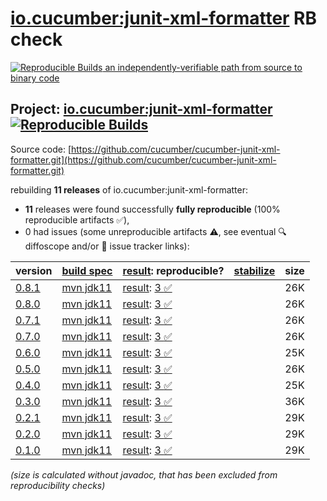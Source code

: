 [io.cucumber:junit-xml-formatter](https://central.sonatype.com/artifact/io.cucumber/junit-xml-formatter/versions) RB check
=======

[![Reproducible Builds](https://reproducible-builds.org/images/logos/rb.svg) an independently-verifiable path from source to binary code](https://reproducible-builds.org/)

## Project: [io.cucumber:junit-xml-formatter](https://central.sonatype.com/artifact/io.cucumber/junit-xml-formatter/versions) [![Reproducible Builds](https://img.shields.io/endpoint?url=https://raw.githubusercontent.com/jvm-repo-rebuild/reproducible-central/master/content/io/cucumber/junit-xml-formatter/badge.json)](https://github.com/jvm-repo-rebuild/reproducible-central/blob/master/content/io/cucumber/junit-xml-formatter/README.md)

Source code: [https://github.com/cucumber/cucumber-junit-xml-formatter.git](https://github.com/cucumber/cucumber-junit-xml-formatter.git)

rebuilding **11 releases** of io.cucumber:junit-xml-formatter:
- **11** releases were found successfully **fully reproducible** (100% reproducible artifacts :white_check_mark:),
- 0 had issues (some unreproducible artifacts :warning:, see eventual :mag: diffoscope and/or :memo: issue tracker links):

| version | [build spec](/BUILDSPEC.md) | [result](https://reproducible-builds.org/docs/jvm/): reproducible? | [stabilize](https://github.com/google/oss-rebuild/blob/main/cmd/stabilize/README.md) | size |
| -- | --------- | ------ | ------ | -- |
| [0.8.1](https://central.sonatype.com/artifact/io.cucumber/junit-xml-formatter/0.8.1/pom) | [mvn jdk11](junit-xml-formatter-0.8.1.buildspec) | [result](junit-xml-formatter-0.8.1.buildinfo): [3 :white_check_mark: ](junit-xml-formatter-0.8.1.buildcompare) | | 26K |
| [0.8.0](https://central.sonatype.com/artifact/io.cucumber/junit-xml-formatter/0.8.0/pom) | [mvn jdk11](junit-xml-formatter-0.8.0.buildspec) | [result](junit-xml-formatter-0.8.0.buildinfo): [3 :white_check_mark: ](junit-xml-formatter-0.8.0.buildcompare) | | 26K |
| [0.7.1](https://central.sonatype.com/artifact/io.cucumber/junit-xml-formatter/0.7.1/pom) | [mvn jdk11](junit-xml-formatter-0.7.1.buildspec) | [result](junit-xml-formatter-0.7.1.buildinfo): [3 :white_check_mark: ](junit-xml-formatter-0.7.1.buildcompare) | | 26K |
| [0.7.0](https://central.sonatype.com/artifact/io.cucumber/junit-xml-formatter/0.7.0/pom) | [mvn jdk11](junit-xml-formatter-0.7.0.buildspec) | [result](junit-xml-formatter-0.7.0.buildinfo): [3 :white_check_mark: ](junit-xml-formatter-0.7.0.buildcompare) | | 26K |
| [0.6.0](https://central.sonatype.com/artifact/io.cucumber/junit-xml-formatter/0.6.0/pom) | [mvn jdk11](junit-xml-formatter-0.6.0.buildspec) | [result](junit-xml-formatter-0.6.0.buildinfo): [3 :white_check_mark: ](junit-xml-formatter-0.6.0.buildcompare) | | 25K |
| [0.5.0](https://central.sonatype.com/artifact/io.cucumber/junit-xml-formatter/0.5.0/pom) | [mvn jdk11](junit-xml-formatter-0.5.0.buildspec) | [result](junit-xml-formatter-0.5.0.buildinfo): [3 :white_check_mark: ](junit-xml-formatter-0.5.0.buildcompare) | | 26K |
| [0.4.0](https://central.sonatype.com/artifact/io.cucumber/junit-xml-formatter/0.4.0/pom) | [mvn jdk11](junit-xml-formatter-0.4.0.buildspec) | [result](junit-xml-formatter-0.4.0.buildinfo): [3 :white_check_mark: ](junit-xml-formatter-0.4.0.buildcompare) | | 25K |
| [0.3.0](https://central.sonatype.com/artifact/io.cucumber/junit-xml-formatter/0.3.0/pom) | [mvn jdk11](junit-xml-formatter-0.3.0.buildspec) | [result](junit-xml-formatter-0.3.0.buildinfo): [3 :white_check_mark: ](junit-xml-formatter-0.3.0.buildcompare) | | 36K |
| [0.2.1](https://central.sonatype.com/artifact/io.cucumber/junit-xml-formatter/0.2.1/pom) | [mvn jdk11](junit-xml-formatter-0.2.1.buildspec) | [result](junit-xml-formatter-0.2.1.buildinfo): [3 :white_check_mark: ](junit-xml-formatter-0.2.1.buildcompare) | | 29K |
| [0.2.0](https://central.sonatype.com/artifact/io.cucumber/junit-xml-formatter/0.2.0/pom) | [mvn jdk11](junit-xml-formatter-0.2.0.buildspec) | [result](junit-xml-formatter-0.2.0.buildinfo): [3 :white_check_mark: ](junit-xml-formatter-0.2.0.buildcompare) | | 29K |
| [0.1.0](https://central.sonatype.com/artifact/io.cucumber/junit-xml-formatter/0.1.0/pom) | [mvn jdk11](junit-xml-formatter-0.1.0.buildspec) | [result](junit-xml-formatter-0.1.0.buildinfo): [3 :white_check_mark: ](junit-xml-formatter-0.1.0.buildcompare) | | 29K |

<i>(size is calculated without javadoc, that has been excluded from reproducibility checks)</i>
